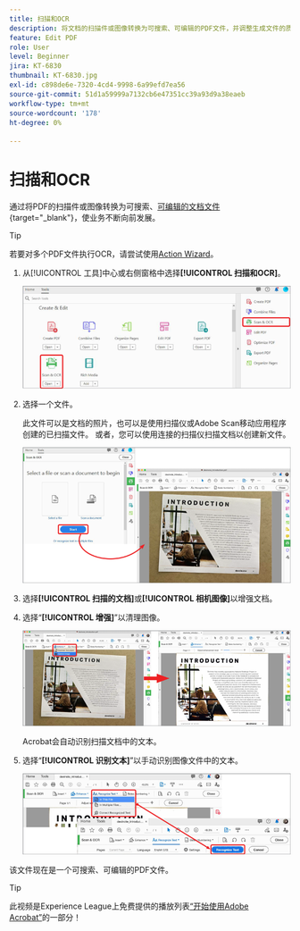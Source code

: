```yaml
---
title: 扫描和OCR
description: 将文档的扫描件或图像转换为可搜索、可编辑的PDF文件，并调整生成文件的质量
feature: Edit PDF
role: User
level: Beginner
jira: KT-6830
thumbnail: KT-6830.jpg
exl-id: c898de6e-7320-4cd4-9998-6a99efd7ea56
source-git-commit: 51d1a59999a7132cb6e47351cc39a93d9a38eaeb
workflow-type: tm+mt
source-wordcount: '178'
ht-degree: 0%

---
```


# 扫描和OCR

通过将PDF的扫描件或图像转换为可搜索、[可编辑的文档文件](https://www.adobe.com/acrobat/online/pdf-editor.html){target="_blank"}，使业务不断向前发展。

>[!TIP]
>
>若要对多个PDF文件执行OCR，请尝试使用[Action Wizard](../advanced-tasks/action.md)。

1. 从[!UICONTROL 工具]中心或右侧窗格中选择&#x200B;**[!UICONTROL 扫描和OCR]**。

   ![扫描步骤1](../assets/Scan_1.png)

1. 选择一个文件。

   此文件可以是文档的照片，也可以是使用扫描仪或Adobe Scan移动应用程序创建的已扫描文件。 或者，您可以使用连接的扫描仪扫描文档以创建新文件。

   ![扫描步骤2](../assets/Scan_2.png)

1. 选择&#x200B;**[!UICONTROL 扫描的文档]**&#x200B;或&#x200B;**[!UICONTROL 相机图像]**&#x200B;以增强文档。

1. 选择“**[!UICONTROL 增强]**”以清理图像。

   ![扫描步骤3](../assets/Scan_3.png)

   Acrobat会自动识别扫描文档中的文本。

1. 选择“**[!UICONTROL 识别文本]**”以手动识别图像文件中的文本。

   ![扫描步骤4](../assets/Scan_4.png)

该文件现在是一个可搜索、可编辑的PDF文件。

>[!TIP]
>
>此视频是Experience League上免费提供的播放列表[“开始使用Adobe Acrobat”](https://experienceleague.adobe.com/en/playlists/acrobat-get-started-business-users)的一部分！
